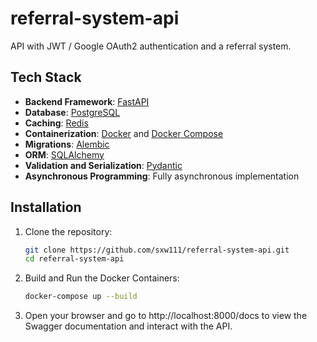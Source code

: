 # referral-system-api

API with JWT / Google OAuth2 authentication and a referral system.

## Tech Stack

- **Backend Framework**: [FastAPI](https://fastapi.tiangolo.com/)
- **Database**: [PostgreSQL](https://www.postgresql.org/)
- **Caching**: [Redis](https://redis.io/)
- **Containerization**: [Docker](https://www.docker.com/) and [Docker Compose](https://docs.docker.com/compose/)
- **Migrations**: [Alembic](https://alembic.sqlalchemy.org/)
- **ORM**: [SQLAlchemy](https://www.sqlalchemy.org/)
- **Validation and Serialization**: [Pydantic](https://pydantic-docs.helpmanual.io/)
- **Asynchronous Programming**: Fully asynchronous implementation

## Installation

1. Clone the repository:

   ```bash
   git clone https://github.com/sxw111/referral-system-api.git
   cd referral-system-api
   ```

2. Build and Run the Docker Containers:

   ```bash
   docker-compose up --build
   ```

3. Open your browser and go to http://localhost:8000/docs to view the Swagger documentation and interact with the API.
